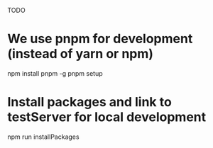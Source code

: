 TODO

# We use pnpm for development (instead of yarn or npm)
npm install pnpm -g
pnpm setup

# Install packages and link to testServer for local development
npm run installPackages
